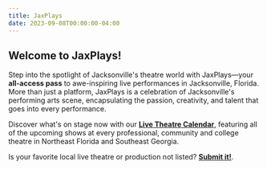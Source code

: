 ```yaml
---
title: JaxPlays
date: 2023-09-08T00:00:00-04:00
---
```

## Welcome to JaxPlays!

Step into the spotlight of Jacksonville's theatre world with JaxPlays—your **all-access pass** to awe-inspiring live performances in Jacksonville, Florida. More than just a platform, JaxPlays is a celebration of Jacksonville's performing arts scene, encapsulating the passion, creativity, and talent that goes into every performance. 

Discover what's on stage now with our **[Live Theatre Calendar](/calendar)**, featuring all of the upcoming shows at every professional, community and college theatre in Northeast Florida and Southeast Georgia.

<!-- JaxPlays is more than a directory—it's a love letter to Jacksonville's performing arts, encapsulating the raw emotion, innovation, and artistry that grace our stages. Whether you're a lifelong theatre lover or a first-timer with a budding interest, JaxPlays is your essential compass to all the theatrical gems Northeast Florida and Southeast Georgia have to offer. -->

Is your favorite local live theatre or production not listed? **[Submit it!](/submit)**.